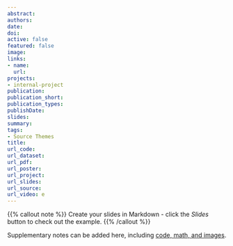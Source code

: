 ```yaml
---
abstract: 
authors:
date: 
doi: 
active: false
featured: false
image:
links:
- name: 
  url: 
projects:
- internal-project
publication: 
publication_short: 
publication_types:
publishDate: 
slides: 
summary: 
tags:
- Source Themes
title: 
url_code: 
url_dataset: 
url_pdf: 
url_poster: 
url_project: 
url_slides: 
url_source: 
url_video: e
---
```


{{% callout note %}}
Create your slides in Markdown - click the *Slides* button to check out the example.
{{% /callout %}}

Supplementary notes can be added here, including [code, math, and images](https://wowchemy.com/docs/writing-markdown-latex/).
